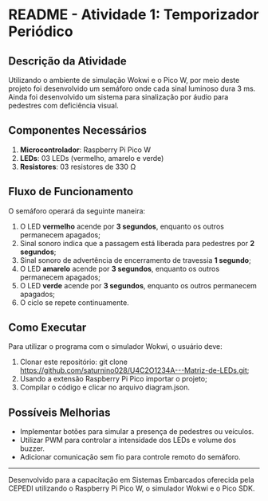 # README - Atividade 1: Temporizador Periódico

## Descrição da Atividade

Utilizando o ambiente de simulação Wokwi e o Pico W, por meio deste projeto foi desenvolvido um semáforo onde cada sinal luminoso dura 3 ms.
Ainda foi desenvolvido um sistema para sinalização por áudio para pedestres com deficiência visual.

## Componentes Necessários

1. **Microcontrolador**: Raspberry Pi Pico W
2. **LEDs**: 03 LEDs (vermelho, amarelo e verde)
3. **Resistores**: 03 resistores de 330 Ω

## Fluxo de Funcionamento

O semáforo operará da seguinte maneira:

1. O LED **vermelho** acende por **3 segundos**, enquanto os outros permanecem apagados;
2. Sinal sonoro indica que a passagem está liberada para pedestres por **2 segundos**;
3. Sinal sonoro de advertência de encerramento de travessia **1 segundo**;
4. O LED **amarelo** acende por **3 segundos**, enquanto os outros permanecem apagados;
5. O LED **verde** acende por **3 segundos**, enquanto os outros permanecem apagados;
6. O ciclo se repete continuamente.

## Como Executar

Para utilizar o programa com o simulador Wokwi, o usuário deve:

1. Clonar este repositório: git clone https://github.com/saturnino028/U4C2O1234A---Matriz-de-LEDs.git;
2. Usando a extensão Raspberry Pi Pico importar o projeto;
3. Compilar o código e clicar no arquivo diagram.json.

## Possíveis Melhorias
- Implementar botões para simular a presença de pedestres ou veículos.
- Utilizar PWM para controlar a intensidade dos LEDs e volume dos buzzer.
- Adicionar comunicação sem fio para controle remoto do semáforo.

---
Desenvolvido para a capacitação em Sistemas Embarcados oferecida pela CEPEDI utilizando o Raspberry Pi Pico W, o simulador Wokwi e o Pico SDK.
